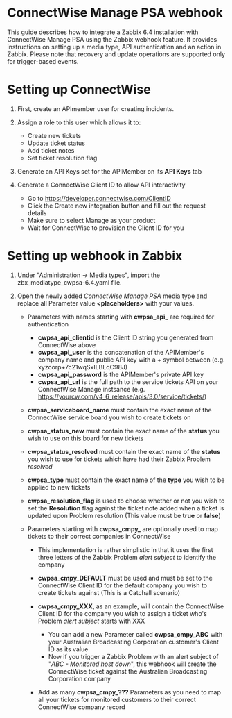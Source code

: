 # ConnectWise Manage PSA webhook

This guide describes how to integrate a Zabbix 6.4 installation with ConnectWise Manage PSA using the Zabbix webhook feature. It provides instructions on setting up a media type, API authentication and an action in Zabbix.
Please note that recovery and update operations are supported only for trigger-based events.

# Setting up ConnectWise

1. First, create an APImember user for creating incidents.

2. Assign a role to this user which allows it to:

   - Create new tickets
   - Update ticket status
   - Add ticket notes
   - Set ticket resolution flag

3. Generate an API Keys set for the APIMember on its **API Keys** tab

4. Generate a ConnectWise Client ID to allow API interactivity

   - Go to https://developer.connectwise.com/ClientID
   - Click the Create new integration button and fill out the request details
   - Make sure to select Manage as your product
   - Wait for ConnectWise to provision the Client ID for you
   
# Setting up webhook in Zabbix

1. Under "Administration -> Media types", import the zbx_mediatype_cwpsa-6.4.yaml file.
   
2. Open the newly added *ConnectWise Manage PSA* media type and replace all Parameter value **\<placeholders\>** with your values.

   - Parameters with names starting with **cwpsa_api_** are required for authentication
     - **cwpsa_api_clientid** is the Client ID string you generated from ConnectWise above
     - **cwpsa_api_user** is the concatenation of the APIMember's company name and public API key with a + symbol between
       (e.g. xyzcorp+7c21wqSxILBLqC98J)
     - **cwpsa_api_password** is the APIMember's private API key
     - **cwpsa_api_url** is the full path to the service tickets API on your ConnectWise Manage instsance
       (e.g. https://yourcw.com/v4_6_release/apis/3.0/service/tickets/)

   - **cwpsa_serviceboard_name** must contain the exact name of the ConnectWise service board you wish to create tickets on
  
   - **cwpsa_status_new** must contain the exact name of the **status** you wish to use on this board for new tickets
  
   - **cwpsa_status_resolved** must contain the exact name of the **status** you wish to use for tickets which have had their Zabbix Problem *resolved*
  
   - **cwpsa_type** must contain the exact name of the **type** you wish to be applied to new tickets
  
   - **cwpsa_resolution_flag** is used to choose whether or not you wish to set the **Resolution** flag against the ticket note added when a ticket is updated upon Problem resolution
     (This value must be **true** or **false**)

   - Parameters starting with **cwpsa_cmpy_** are optionally used to map tickets to their correct companies in ConnectWise
      - This implementation is rather simplistic in that it uses the first three letters of the Zabbix Problem *alert subject* to identify the company

      - **cwpsa_cmpy_DEFAULT** must be used and must be set to the ConnectWise Client ID for the default company you wish to create tickets against (This is a Catchall scenario)
      - **cwpsa_cmpy_XXX**, as an example, will contain the ConnectWise Client ID for the company you wish to assign a ticket who's Problem *alert subject* starts with XXX

         - You can add a new Parameter called **cwpsa_cmpy_ABC** with your Australian Broadcasting Corporation customer's Client ID as its value
         - Now if you trigger a Zabbix Problem with an alert subject of "*ABC - Monitored host down*", this webhook will create the ConnectWise ticket against the Australian Broadcasting Corporation company

      - Add as many **cwpsa_cmpy_???** Parameters as you need to map all your tickets for monitored customers to their correct ConnectWise company record
